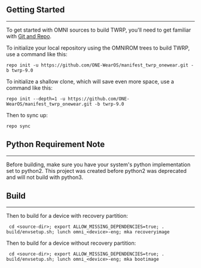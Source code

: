 ## Getting Started ##
---------------

To get started with OMNI sources to build TWRP, you'll need to get
familiar with [Git and Repo](https://source.android.com/source/using-repo.html).

To initialize your local repository using the OMNIROM trees to build TWRP, use a command like this:

    repo init -u https://github.com/ONE-WearOS/manifest_twrp_onewear.git -b twrp-9.0

To initialize a shallow clone, which will save even more space, use a command like this:

    repo init --depth=1 -u https://github.com/ONE-WearOS/manifest_twrp_onewear.git -b twrp-9.0

Then to sync up:

    repo sync
    
## Python Requirement Note ##
-----------------------

Before building, make sure you have your system's python implementation set to python2. 
This project was created before python2 was deprecated and will not build with python3.

## Build ##
-----

Then to build for a device with recovery partition:

     cd <source-dir>; export ALLOW_MISSING_DEPENDENCIES=true; . build/envsetup.sh; lunch omni_<device>-eng; mka recoveryimage

Then to build for a device without recovery partition:

     cd <source-dir>; export ALLOW_MISSING_DEPENDENCIES=true; . build/envsetup.sh; lunch omni_<device>-eng; mka bootimage
